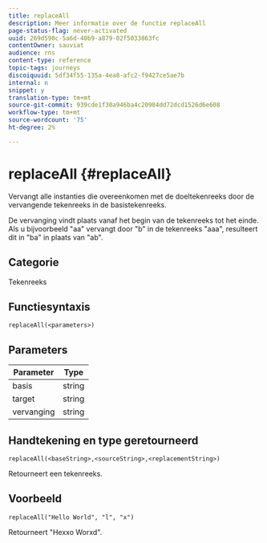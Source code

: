 ```yaml
---
title: replaceAll
description: Meer informatie over de functie replaceAll
page-status-flag: never-activated
uuid: 269d590c-5a6d-40b9-a879-02f5033863fc
contentOwner: sauviat
audience: rns
content-type: reference
topic-tags: journeys
discoiquuid: 5df34f55-135a-4ea8-afc2-f9427ce5ae7b
internal: n
snippet: y
translation-type: tm+mt
source-git-commit: 939cde1f30a946ba4c20984dd72dcd1526d6e608
workflow-type: tm+mt
source-wordcount: '75'
ht-degree: 2%

---
```



# replaceAll {#replaceAll}

Vervangt alle instanties die overeenkomen met de doeltekenreeks door de vervangende tekenreeks in de basistekenreeks.

De vervanging vindt plaats vanaf het begin van de tekenreeks tot het einde. Als u bijvoorbeeld &quot;aa&quot; vervangt door &quot;b&quot; in de tekenreeks &quot;aaa&quot;, resulteert dit in &quot;ba&quot; in plaats van &quot;ab&quot;.

## Categorie

Tekenreeks

## Functiesyntaxis

`replaceAll(<parameters>)`

## Parameters

| Parameter | Type |
|-----------|--------------|
| basis | string |
| target | string |
| vervanging | string |

## Handtekening en type geretourneerd

`replaceAll(<baseString>,<sourceString>,<replacementString>)`

Retourneert een tekenreeks.

## Voorbeeld

`replaceAll("Hello World", "l", "x")`

Retourneert &quot;Hexxo Worxd&quot;.
